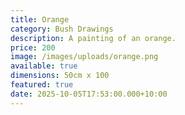 ```yaml
---
title: Orange
category: Bush Drawings
description: A painting of an orange.
price: 200
image: /images/uploads/orange.png
available: true
dimensions: 50cm x 100
featured: true
date: 2025-10-05T17:53:00.000+10:00
---
```

